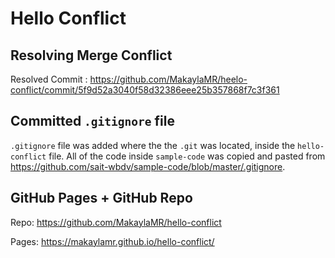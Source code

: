 # Hello Conflict

## Resolving Merge Conflict

Resolved Commit : https://github.com/MakaylaMR/heelo-conflict/commit/5f9d52a3040f58d32386eee25b357868f7c3f361

## Committed `.gitignore` file

`.gitignore` file was added where the the `.git` was located, inside the `hello-conflict` file. All of the code inside `sample-code` was copied and pasted from https://github.com/sait-wbdv/sample-code/blob/master/.gitignore.

## GitHub Pages + GitHub Repo

Repo: https://github.com/MakaylaMR/hello-conflict

Pages: https://makaylamr.github.io/hello-conflict/
